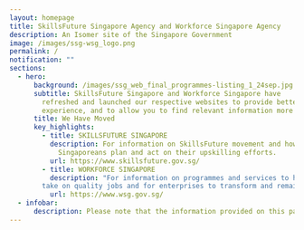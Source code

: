 ```yaml
---
layout: homepage
title: SkillsFuture Singapore Agency and Workforce Singapore Agency
description: An Isomer site of the Singapore Government
image: /images/ssg-wsg_logo.png
permalink: /
notification: ""
sections:
  - hero:
      background: /images/ssg_web_final_programmes-listing_1_24sep.jpg
      subtitle: SkillsFuture Singapore and Workforce Singapore have
        refreshed and launched our respective websites to provide better user
        experience, and to allow you to find relevant information more readily. 
      title: We Have Moved
      key_highlights:
        - title: SKILLSFUTURE SINGAPORE
          description: For information on SkillsFuture movement and how it helps
            Singaporeans plan and act on their upskilling efforts.
          url: https://www.skillsfuture.gov.sg/
        - title: WORKFORCE SINGAPORE
          description: "For information on programmes and services to help Singaporeans
        take on quality jobs and for enterprises to transform and remain competitive."
          url: https://www.wsg.gov.sg/
  - infobar:
      description: Please note that the information provided on this page will be effective from 1 April 2023.
---
```

